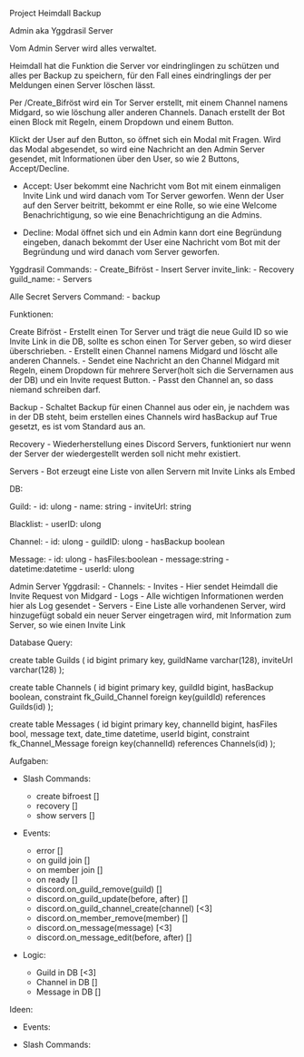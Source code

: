Project Heimdall Backup

Admin aka Yggdrasil Server

Vom Admin Server wird alles verwaltet.

Heimdall hat die Funktion die Server vor eindringlingen zu schützen und alles per Backup zu speichern, für den Fall eines eindringlings der per Meldungen einen Server löschen lässt.

Per /Create_Bifröst wird ein Tor Server erstellt, mit einem Channel namens Midgard, so wie löschung aller anderen Channels.
Danach erstellt der Bot einen Block mit Regeln, einem Dropdown und einem Button.

Klickt der User auf den Button, so öffnet sich ein Modal mit Fragen.
Wird das Modal abgesendet, so wird eine Nachricht an den Admin Server gesendet, mit Informationen über den User, so wie 2 Buttons, Accept/Decline.

- Accept: User bekommt eine Nachricht vom Bot mit einem einmaligen Invite Link und wird danach vom Tor Server geworfen.
  Wenn der User auf den Server beitritt, bekommt er eine Rolle, so wie eine Welcome Benachrichtigung, so wie eine Benachrichtigung an die Admins.

- Decline: Modal öffnet sich und ein Admin kann dort eine Begründung eingeben, danach bekommt der User eine Nachricht vom Bot mit der Begründung und wird danach vom Server geworfen.

Yggdrasil Commands: - Create_Bifröst - Insert Server invite_link: - Recovery guild_name: - Servers

Alle Secret Servers Command: - backup

Funktionen:

Create Bifröst - Erstellt einen Tor Server und trägt die neue Guild ID so wie Invite Link in die DB, sollte es schon einen Tor Server geben, so wird dieser überschrieben. - Erstellt einen Channel namens Midgard und löscht alle anderen Channels. - Sendet eine Nachricht an den Channel Midgard mit Regeln, einem Dropdown für mehrere Server(holt sich die Servernamen aus der DB) und ein Invite request Button. - Passt den Channel an, so dass niemand schreiben darf.

Backup - Schaltet Backup für einen Channel aus oder ein, je nachdem was in der DB steht, beim erstellen eines Channels wird hasBackup auf True gesetzt, es ist vom Standard aus an.

Recovery - Wiederherstellung eines Discord Servers, funktioniert nur wenn der Server der wiedergestellt werden soll nicht mehr existiert.

Servers - Bot erzeugt eine Liste von allen Servern mit Invite Links als Embed

DB:

Guild: - id: ulong - name: string - inviteUrl: string

Blacklist: - userID: ulong

Channel: - id: ulong - guildID: ulong - hasBackup boolean

Message: - id: ulong - hasFiles:boolean - message:string - datetime:datetime - userId: ulong

Admin Server Yggdrasil: - Channels: - Invites - Hier sendet Heimdall die Invite Request von Midgard - Logs - Alle wichtigen Informationen werden hier als Log gesendet - Servers - Eine Liste alle vorhandenen Server, wird hinzugefügt sobald ein neuer Server eingetragen wird, mit Information zum Server, so wie einen Invite Link

Database Query:

create table Guilds
(
id bigint primary key,
guildName varchar(128),
inviteUrl varchar(128)
);

create table Channels
(
id bigint primary key,
guildId bigint,
hasBackup boolean,
constraint fk_Guild_Channel foreign key(guildId) references Guilds(id)
);

create table Messages
(
id bigint primary key,
channelId bigint,
hasFiles bool,
message text,
date_time datetime,
userId bigint,
constraint fk_Channel_Message foreign key(channelId) references Channels(id)
);

Aufgaben:

- Slash Commands:

  - create bifroest []
  - recovery []
  - show servers []

- Events:

  - error []
  - on guild join []
  - on member join []
  - on ready []
  - discord.on_guild_remove(guild) []
  - discord.on_guild_update(before, after) []
  - discord.on_guild_channel_create(channel) [<3]
  - discord.on_member_remove(member) []
  - discord.on_message(message) [<3]
  - discord.on_message_edit(before, after) []

- Logic:

  - Guild in DB [<3]
  - Channel in DB []
  - Message in DB []

Ideen:

- Events:

- Slash Commands:
